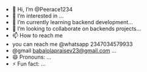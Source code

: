 - 👋 Hi, I’m @Peerace1234
- 👀 I’m interested in ...
- 🌱 I’m currently learning backend development...
- 💞️ I’m looking to collaborate on  backends projects...
- 📫 How to reach me
- you can reach me @whatsapp 2347034579933
- @gmail babalolapraisev23@gmail.com ...
- 😄 Pronouns: ...
- ⚡ Fun fact: ...

<!---
Peerace1234/Peerace1234 is a ✨ special ✨ repository because its `README.md` (this file) appears on your GitHub profile.
You can click the Preview link to take a look at your changes.
--->
